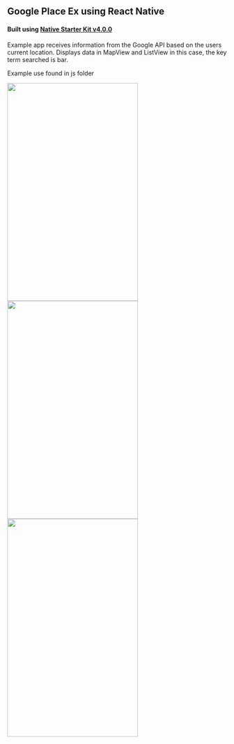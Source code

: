 
## Google Place Ex using React Native
 
 <h4>Built using <a href="https://github.com/start-react/native-starter-kit#native-starter-kit-v400"> Native Starter Kit v4.0.0</a></h4>
 <p>Example app receives information from the Google API based on the users current location. Displays data in MapView and ListView in this case, the key term searched is bar.</p>
 <p>Example use found in js folder</p>

<img src="http://www.codyleerod.name/wp-content/uploads/2016/08/Simulator-Screen-Shot-Aug-12-2016-5.54.39-PM.png"  width="300" height="500" />
<img src="http://www.codyleerod.name/wp-content/uploads/2016/08/Simulator-Screen-Shot-Aug-12-2016-5.55.53-PM.png"  width="300" height="500" />
<img src="http://www.codyleerod.name/wp-content/uploads/2016/08/Simulator-Screen-Shot-Aug-12-2016-5.55.04-PM.png"  width="300" height="500" />



